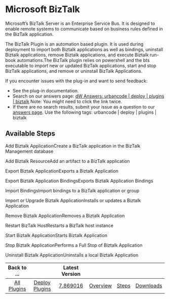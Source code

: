 
Microsoft BizTalk
=================


Microsoft’s BizTalk Server is an Enterprise Service Bus. It is designed to enable remote systems to communicate based on business rules defined in the BizTalk application.


The BizTalk Plugin is an automation based plugin. It is used during deployment to import both Biztalk applications as well as bindings, uninstall Biztalk applications, remove Biztalk applications, and execute Biztalk run-book automations.The BizTalk plugin relies on powershell and the bts executable to import new or updated BizTalk applications, start and stop BizTalk applications, and remove or uninstall BizTalk Applications.


If you encounter issues with the plug-in and want to send feedback:


* See the plug-in documentation.
* Search on our answers page: [dW Answers: urbancode | deploy | plugins | biztalk](https://developer.ibm.com/answers/search.html?f=&type=question&redirect=search%2Fsearch&sort=relevance&smartspace=urbancode&q=%2B[deploy]+%2B[plugins]+%2B[biztalk]+%20%2B[urbancode])  Note: You might need to click the link twice.
* If there are no search results, submit your issue as a question to our [answers page](https://developer.ibm.com/answers/smart-spaces/23/urbancode.html). Use the following tags: urbancode | deploy | plugins | biztalk



Available Steps
---------------


Add Biztalk ApplicationCreate a BizTalk application in the BizTalk Management database


Add Biztalk ResourceAdd an artifact to a BizTalk application


Export Biztalk ApplicationExports a Biztalk Application


Export Biztalk Application BindingsExports Biztalk Application Bindings


Import BindingsImport bindings to a BizTalk application or group


Import or Upgrade Biztalk ApplicationInstalls or updates a Biztalk Application


Remove Biztalk ApplicationRemoves a Biztalk Application


Restart BizTalk HostRestarts a BizTalk host instance


Start Biztalk ApplicationStarts Biztalk Application


Stop Biztalk ApplicationPerforms a Full Stop of Biztalk Application


Uninstall Biztalk ApplicationUninstalls a local Biztalk Application





|Back to ...||Latest Version||||
| :---: | :---: | :---: | :---: | :---: | :---: |
|[All Plugins](../../index.md)|[Deploy Plugins](../README.md)|[7.869016](https://raw.githubusercontent.com/UrbanCode/IBM-UCD-PLUGINS/main/files/BizTalk/BizTalk-7.869016.zip)|[Overview](overview.md)|[Steps](steps.md)|[Downloads](downloads.md)|
